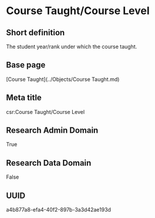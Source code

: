 # Course Taught/Course Level
## Short definition
The student year/rank under which the course taught.
## Base page
[Course Taught](../Objects/Course Taught.md)
## Meta title
csr:Course Taught/Course Level
## Research Admin Domain
True
## Research Data Domain
False
## UUID
a4b877a8-efa4-40f2-897b-3a3d42ae193d
